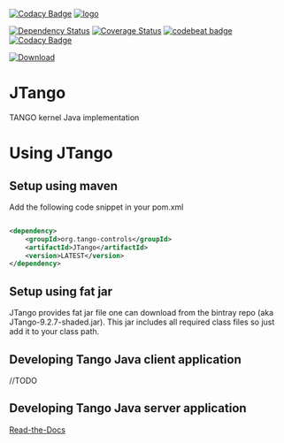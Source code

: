 [![Codacy Badge](https://api.codacy.com/project/badge/Grade/d3dd5b565ec546e4b3ad4e28bd0b85dd)](https://www.codacy.com/app/tango-controls/JTango?utm_source=github.com&utm_medium=referral&utm_content=tango-controls/JTango&utm_campaign=badger)
[![logo](http://www.tango-controls.org/static/tango/img/logo_tangocontrols.png)](http://www.tango-controls.org)

[![Dependency Status](https://www.versioneye.com/user/projects/592bf58aa8a056006137f4ba/badge.svg?style=flat-square)](https://www.versioneye.com/user/projects/592bf58aa8a056006137f4ba)
[![Coverage Status](https://coveralls.io/repos/github/tango-controls/JTango/badge.svg?branch=master)](https://coveralls.io/github/tango-controls/JTango?branch=master)
[![codebeat badge](https://codebeat.co/badges/04195151-0ff7-4420-94eb-68d246ebfe75)](https://codebeat.co/projects/github-com-tango-controls-jtango-master)
[![Codacy Badge](https://api.codacy.com/project/badge/Grade/d3dd5b565ec546e4b3ad4e28bd0b85dd)](https://www.codacy.com/app/tango-controls/JTango?utm_source=github.com&amp;utm_medium=referral&amp;utm_content=tango-controls/JTango&amp;utm_campaign=Badge_Grade)

[![Download](https://api.bintray.com/packages/tango-controls/maven/JTango/images/download.svg) ](https://bintray.com/tango-controls/maven/JTango/_latestVersion)

# JTango

TANGO kernel Java implementation

# Using JTango

## Setup using maven

Add the following code snippet in your pom.xml


```xml

<dependency>
    <groupId>org.tango-controls</groupId>
    <artifactId>JTango</artifactId>
    <version>LATEST</version>
</dependency>

```

## Setup using fat jar

JTango provides fat jar file one can download from the bintray repo (aka JTango-9.2.7-shaded.jar). This jar includes all required class files so just add it to your class path.

## Developing Tango Java client application

//TODO

## Developing Tango Java server application

[Read-the-Docs](http://tango-controls.readthedocs.io/en/latest/java-server-guide/index.html)

